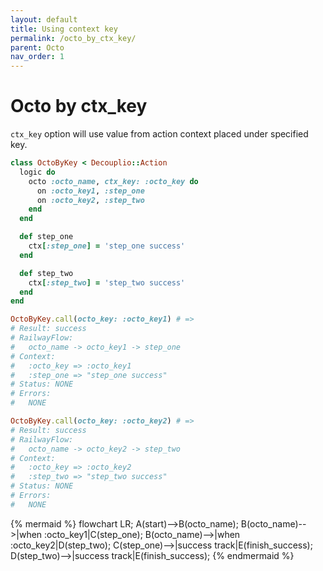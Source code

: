 ```yaml
---
layout: default
title: Using context key
permalink: /octo_by_ctx_key/
parent: Octo
nav_order: 1
---
```


# Octo by ctx_key

`ctx_key` option will use value from action context placed under specified key.

```ruby
class OctoByKey < Decouplio::Action
  logic do
    octo :octo_name, ctx_key: :octo_key do
      on :octo_key1, :step_one
      on :octo_key2, :step_two
    end
  end

  def step_one
    ctx[:step_one] = 'step_one success'
  end

  def step_two
    ctx[:step_two] = 'step_two success'
  end
end

OctoByKey.call(octo_key: :octo_key1) # =>
# Result: success
# RailwayFlow:
#   octo_name -> octo_key1 -> step_one
# Context:
#   :octo_key => :octo_key1
#   :step_one => "step_one success"
# Status: NONE
# Errors:
#   NONE

OctoByKey.call(octo_key: :octo_key2) # =>
# Result: success
# RailwayFlow:
#   octo_name -> octo_key2 -> step_two
# Context:
#   :octo_key => :octo_key2
#   :step_two => "step_two success"
# Status: NONE
# Errors:
#   NONE
```

{% mermaid %}
  flowchart LR;
      A(start)-->B(octo_name);
      B(octo_name)-->|when :octo_key1|C(step_one);
      B(octo_name)-->|when :octo_key2|D(step_two);
      C(step_one)-->|success track|E(finish_success);
      D(step_two)-->|success track|E(finish_success);
{% endmermaid %}
